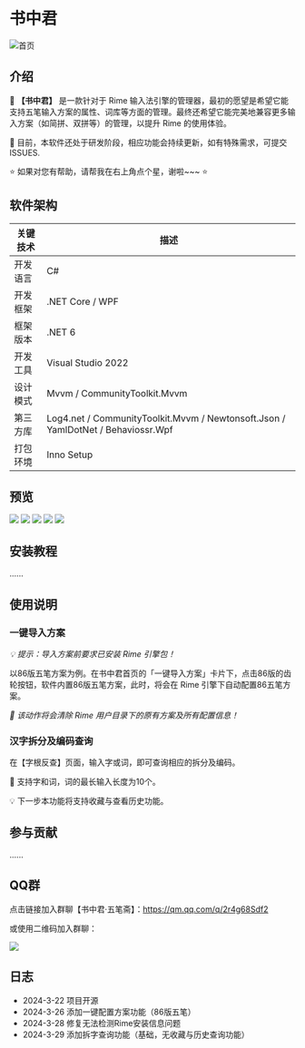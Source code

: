 # 书中君

![首页](Images/wm_1.png)

## 介绍

🎯 **【书中君】** 是一款针对于 Rime 输入法引擎的管理器，最初的愿望是希望它能支持五笔输入方案的属性、词库等方面的管理。最终还希望它能完美地兼容更多输入方案（如简拼、双拼等）的管理，以提升 Rime 的使用体验。

📢 目前，本软件还处于研发阶段，相应功能会持续更新，如有特殊需求，可提交 ISSUES.

⭐ 如果对您有帮助，请帮我在右上角点个星，谢啦~~~ ⭐

## 软件架构

|  关键技术   | 描述  |
|  ----  | ----  |
| 开发语言  | C# |
| 开发框架  | .NET Core / WPF |
| 框架版本  | .NET 6 |
| 开发工具  | Visual Studio 2022 |
| 设计模式  | Mvvm / CommunityToolkit.Mvvm |
| 第三方库  | Log4.net / CommunityToolkit.Mvvm / Newtonsoft.Json / YamlDotNet / Behaviossr.Wpf |
| 打包环境  | Inno Setup |

## 预览

![](Images/wm_2.png)
![](Images/wm_3.png)
![](Images/wm_5.png)
![](Images/wm_6.png)
![](Images/wm_7.png)

## 安装教程

......

## 使用说明

### 一键导入方案

*💡 提示：导入方案前要求已安装 Rime 引擎包！*

以86版五笔方案为例。在书中君首页的「一键导入方案」卡片下，点击86版的齿轮按钮，软件内置86版五笔方案，此时，将会在 Rime 引擎下自动配置86五笔方案。

*📢 该动作将会清除 Rime 用户目录下的原有方案及所有配置信息！*

### 汉字拆分及编码查询

在【字根反查】页面，输入字或词，即可查询相应的拆分及编码。

📢 支持字和词，词的最长输入长度为10个。

💡 下一步本功能将支持收藏与查看历史功能。

## 参与贡献

......

## QQ群

点击链接加入群聊【书中君·五笔斋】：https://qm.qq.com/q/2r4g68Sdf2

或使用二维码加入群聊：

![](Images/QQ.jpg)

## 日志

- 2024-3-22 项目开源
- 2024-3-26 添加一键配置方案功能（86版五笔）
- 2024-3-28 修复无法检测Rime安装信息问题
- 2024-3-29 添加拆字查询功能（基础，无收藏与历史查询功能）